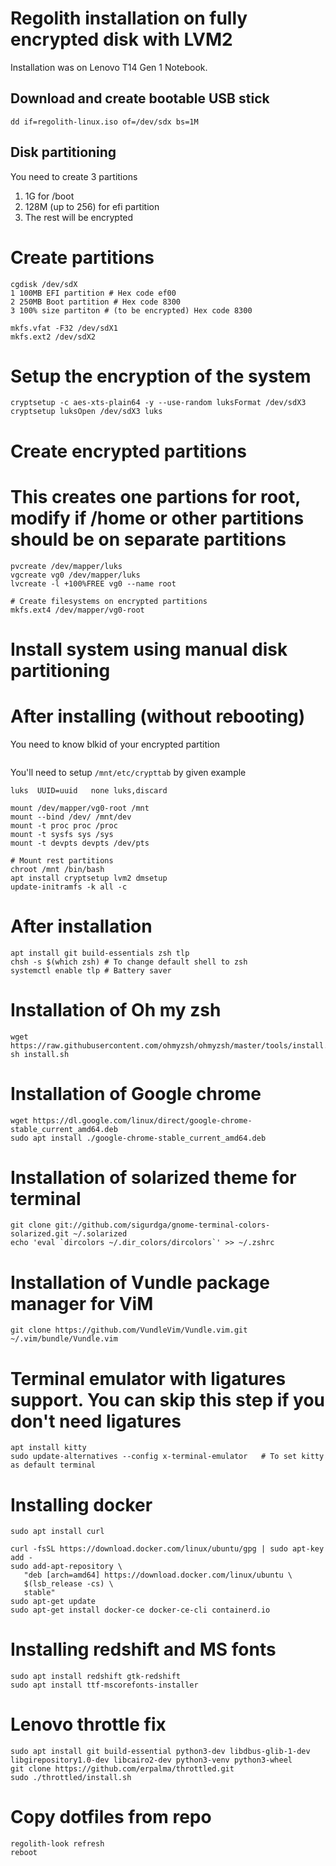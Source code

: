 # Regolith installation on fully encrypted disk with LVM2
Installation was on Lenovo T14 Gen 1 Notebook.

## Download and create bootable USB stick

```
dd if=regolith-linux.iso of=/dev/sdx bs=1M
```

## Disk partitioning

You need to create 3 partitions

1. 1G for /boot
2. 128M (up to 256) for efi partition
3. The rest will be encrypted

# Create partitions
```
cgdisk /dev/sdX
1 100MB EFI partition # Hex code ef00
2 250MB Boot partition # Hex code 8300
3 100% size partiton # (to be encrypted) Hex code 8300
```
```
mkfs.vfat -F32 /dev/sdX1
mkfs.ext2 /dev/sdX2
```
# Setup the encryption of the system
```
cryptsetup -c aes-xts-plain64 -y --use-random luksFormat /dev/sdX3
cryptsetup luksOpen /dev/sdX3 luks
```
# Create encrypted partitions
# This creates one partions for root, modify if /home or other partitions should be on separate partitions
```
pvcreate /dev/mapper/luks
vgcreate vg0 /dev/mapper/luks
lvcreate -l +100%FREE vg0 --name root

# Create filesystems on encrypted partitions
mkfs.ext4 /dev/mapper/vg0-root

```

# Install system using manual disk partitioning
# After installing (without rebooting)

You need to know blkid of your encrypted partition
``` sudo blkid | grep LUKS
```
You'll need to setup `/mnt/etc/crypttab` by given example
```
luks  UUID=uuid   none luks,discard
```

```
mount /dev/mapper/vg0-root /mnt
mount --bind /dev/ /mnt/dev
mount -t proc proc /proc
mount -t sysfs sys /sys
mount -t devpts devpts /dev/pts

# Mount rest partitions
chroot /mnt /bin/bash
apt install cryptsetup lvm2 dmsetup
update-initramfs -k all -c

```

# After installation

```
apt install git build-essentials zsh tlp
chsh -s $(which zsh) # To change default shell to zsh
systemctl enable tlp # Battery saver
```

# Installation of Oh my zsh
```
wget https://raw.githubusercontent.com/ohmyzsh/ohmyzsh/master/tools/install.sh
sh install.sh
```

# Installation of Google chrome
```
wget https://dl.google.com/linux/direct/google-chrome-stable_current_amd64.deb
sudo apt install ./google-chrome-stable_current_amd64.deb
```

# Installation of solarized theme for terminal
```
git clone git://github.com/sigurdga/gnome-terminal-colors-solarized.git ~/.solarized
echo 'eval `dircolors ~/.dir_colors/dircolors`' >> ~/.zshrc

```

# Installation of Vundle package manager for ViM
```
git clone https://github.com/VundleVim/Vundle.vim.git ~/.vim/bundle/Vundle.vim

```
# Terminal emulator with ligatures support. You can skip this step if you don't need ligatures
```
apt install kitty 
sudo update-alternatives --config x-terminal-emulator   # To set kitty as default terminal
```

# Installing docker

```
sudo apt install curl

curl -fsSL https://download.docker.com/linux/ubuntu/gpg | sudo apt-key add -
sudo add-apt-repository \
   "deb [arch=amd64] https://download.docker.com/linux/ubuntu \
   $(lsb_release -cs) \
   stable"
sudo apt-get update
sudo apt-get install docker-ce docker-ce-cli containerd.io
```

# Installing redshift and MS fonts
```
sudo apt install redshift gtk-redshift
sudo apt install ttf-mscorefonts-installer

```
 
# Lenovo throttle fix

```
sudo apt install git build-essential python3-dev libdbus-glib-1-dev libgirepository1.0-dev libcairo2-dev python3-venv python3-wheel
git clone https://github.com/erpalma/throttled.git
sudo ./throttled/install.sh
```

# Copy dotfiles from repo

```
regolith-look refresh
reboot
```

